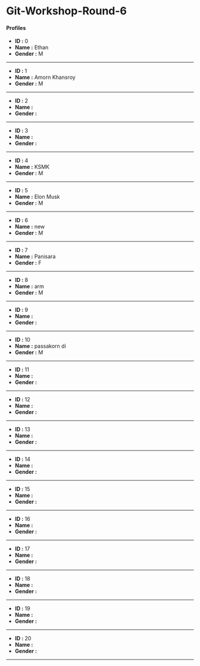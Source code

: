 # Git-Workshop-Round-6

#### Profiles

- **ID :** 0
- **Name :** Ethan
- **Gender :** M

---

- **ID :** 1
- **Name :** Amorn Khansroy
- **Gender :** M

---

- **ID :** 2
- **Name :** <name>
- **Gender :** <M or F>

---

- **ID :** 3
- **Name :** <name>
- **Gender :** <M or F>

---

- **ID :** 4
- **Name :** KSMK
- **Gender :** M

---

- **ID :** 5
- **Name :** Elon Musk
- **Gender :** M

---

- **ID :** 6
- **Name :** new
- **Gender :** M

---

- **ID :** 7
- **Name :** Panisara
- **Gender :** F

---

- **ID :** 8
- **Name :** arm
- **Gender :** M

---

- **ID :** 9
- **Name :** <name>
- **Gender :** <M or F>

---

- **ID :** 10
- **Name :** passakorn di
- **Gender :** M

---

- **ID :** 11
- **Name :** <name>
- **Gender :** <M or F>

---

- **ID :** 12
- **Name :** <name>
- **Gender :** <M or F>

---

- **ID :** 13
- **Name :** <name>
- **Gender :** <M or F>

---

- **ID :** 14
- **Name :** <name>
- **Gender :** <M or F>

---

- **ID :** 15
- **Name :** <name>
- **Gender :** <M or F>

---

- **ID :** 16
- **Name :** <name>
- **Gender :** <M or F>

---

- **ID :** 17
- **Name :** <name>
- **Gender :** <M or F>

---

- **ID :** 18
- **Name :** <name>
- **Gender :** <M or F>

---

- **ID :** 19
- **Name :** <name>
- **Gender :** <M or F>

---

- **ID :** 20
- **Name :** <name>
- **Gender :** <M or F>

---
